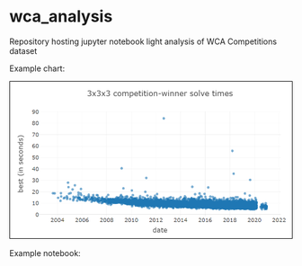 # wca_analysis

Repository hosting jupyter notebook light analysis of WCA Competitions dataset

Example chart:

![text](https://raw.githubusercontent.com/Pressed-In/wca_analysis/main/graph_b.png)

Example notebook:
